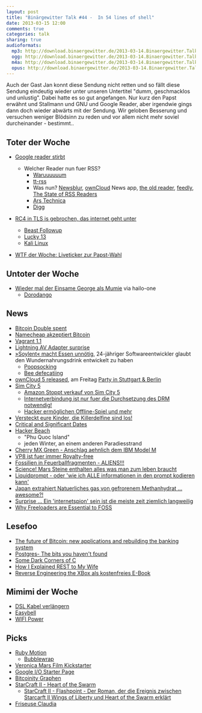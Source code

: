 ```yaml
---
layout: post
title: "Binärgewitter Talk #44 -  In 54 lines of shell"
date: 2013-03-15 12:00
comments: true
categories: talk
sharing: true
audioformats:
  mp3: http://download.binaergewitter.de/2013-03-14.Binaergewitter.Talk.44.mp3
  ogg: http://download.binaergewitter.de/2013-03-14.Binaergewitter.Talk.44.ogg
  m4a: http://download.binaergewitter.de/2013-03-14.Binaergewitter.Talk.44.m4a
  opus: http://download.binaergewitter.de/2013-03-14.Binaergewitter.Talk.44.opus
---
```

Auch der Gast Jan konnt diese Sendung nicht retten und so fällt diese Sendung eindeutig wieder unter unseren Untertitel "dumm, geschmacklos und unlustig". Dabei hatte es so gut angefangen. Nur kurz den
Papst erwähnt und Stallmann und GNU und Google Reader, aber irgendwie gings dann doch wieder abwärts mit der Sendung. Wir geloben Besserung und versuchen weniger Blödsinn zu reden und vor allem nicht mehr
soviel durcheinander - bestimmt..

## Toter der Woche
- [Google reader stirbt](http://googleblog.blogspot.de/2013/03/a-second-spring-of-cleaning.html)
    - Welcher Reader nun fuer RSS?
       * [Waruuuuuum](http://www.quora.com/Google-Reader-Shut-Down-March-2013/Why-is-Google-killing-Google-Reader)
       * [tt-rss](http://tt-rss.org/)
       * Was nun? [Newsblur](http://newsblur.com), [ownCloud](http://owncloud.org) News app, [the old reader](http://theoldreader.com), [feedly](http://feedly.com), [The State of RSS Readers](
http://blog.superfeedr.com/state-of-readers/)
       * [Ars Technica](http://arstechnica.com/business/2013/03/poll-technica-where-should-we-go-when-google-reader-is-put-out-to-pasture/)
       * [Digg](http://blog.digg.com/post/45355701332/were-building-a-reader)
- [RC4 in TLS is gebrochen, das internet geht unter](http://blog.cryptographyengineering.com/2013/03/attack-of-week-rc4-is-kind-of-broken-in.html)
  * [Beast Followup](http://www.imperialviolet.org/2012/01/15/beastfollowup.html)
  * [Lucky 13](http://arstechnica.com/security/2013/02/lucky-thirteen-attack-snarfs-cookies-protected-by-ssl-encryption/)
  * [Kali Linux](http://www.kali.org/)

- [WTF der Woche: Liveticker zur Papst-Wahl](http://www.spiegel.de/panorama/gesellschaft/liveticker-zur-papst-wahl-in-rom-a-888576.html)

## Untoter der Woche
- [Wieder mal der Einsame George als Mumie](http://www.orf.at/stories/2171333/) via hailo-one
  - [Dorodango](http://en.wikipedia.org/wiki/Dorodango)


## News
- [Bitcoin Double spent](https://bitcointalk.org/index.php?topic=152348.80)
- [Namecheap akzeptiert Bitcoin](https://www.namecheap.com/support/payment-options/bitcoin.aspx)
- [Vagrant 1.1](https://github.com/mitchellh/vagrant/blob/master/CHANGELOG.md)
- [Lightning AV Adapter surprise](https://www.panic.com/blog/2013/03/the-lightning-digital-av-adapter-surprise/#comment-16841)
- [»Soylent« macht Essen unnötig](http://www.vice.com/en_uk/read/rob-rhinehart-no-longer-requires-food), 24-jähriger Softwareentwickler glaubt den Wundernahrungsdrink entwickelt zu haben
  * [Poopsocking](http://www.urbandictionary.com/define.php?term=poopsocking)
  * [Bee defecatiing](https://simple.wikipedia.org/wiki/File:Bee_Squirt.gif)
- [ownCloud 5 released](http://owncloud.org), am Freitag [Party in Stuttgart & Berlin](https://owncloud.com/events/event)
- [Sim City 5](http://www.amazon.de/gp/product/B007HNZ62A/ref=as_li_ss_tl?ie=UTF8&camp=1638&creative=19454&creativeASIN=B007HNZ62A&linkCode=as2&tag=trektrip)
    - [Amazon Stoppt verkauf von Sim City 5](http://news.ycombinator.com/item?id=5339852)
    - [Internetverbindung ist nur fuer die Durchsetzung des DRM notwendig!](http://arstechnica.com/gaming/2013/03/fans-press-uncover-massive-holes-in-simcitys-ai-server-connection/)
    - [Hacker ermöglichen Offline-Spiel und mehr](http://arstechnica.com/gaming/2013/03/hackers-open-up-offline-play-modding-tools-for-simcity/)
- [Versteckt eure Kinder, die Killerdelfine sind los!](http://justingregg.com/killer-ukrainian-dolphins-on-the-loose/)
- [Critical and Significant Dates](http://www.merlyn.demon.co.uk/critdate.zip )
- [Hacker Beach](http://hackerbeach.org)
  * "Phu Quoc Island"
  * jeden Winter, an einem anderen Paradiesstrand
- [Cherry MX Green - Anschlag aehnlich dem IBM Model M](http://techreport.com/review/24461/a-first-look-at-cherry-mx-green-key-switches)
- [VP8 ist fuer immer Royalty-free](http://arstechnica.com/information-technology/2013/03/google-mpeg-la-agree-to-royalty-free-terms-for-vp8-video-codec/)
- [Fossilien in Feuerballfragmenten - ALIENS!!!](http://www.technologyreview.com/view/512381/astrobiologists-find-ancient-fossils-in-fireball-fragments/)
- [Science! Mars Steine enthalten alles was man zum leben braucht](http://arstechnica.com/science/2013/03/mars-rock-contains-elements-essential-to-life/)
- [Liquidprompt - oder 'wie ich ALLE informationen in den prompt kodieren kann'](https://github.com/nojhan/liquidprompt)
- [Japan extrahiert Natuerliches gas von gefrorenem Methanhydrat ... awesome?!](http://hardware.slashdot.org/story/13/03/12/1831210/japan-extracts-natural-gas-from-frozen-methane-hydrate)
- [Surprise ... Ein 'internetspion' sein ist die meiste zeit ziemlich langweilig](
http://it.slashdot.org/story/13/03/13/2225237/blog-reveals-a-chinese-military-hackers-life-is-one-of-boredom-and-bitterness)
- [Why Freeloaders are Essential to FOSS](http://news.slashdot.org/story/13/03/13/2052226/why-freeloaders-are-essential-to-foss-project-success)

## Lesefoo

- [The future of Bitcoin: new applications and rebuilding the banking system](http://www.youtube.com/watch?v=mD4L7xDNCmA)
- [Postgres- The bits you haven't found](http://postgres-bits.herokuapp.com/#1)
- [Some Dark Corners of C](https://docs.google.com/presentation/d/1h49gY3TSiayLMXYmRMaAEMl05FaJ-Z6jDOWOz3EsqqQ/preview?usp=sharing&sle=true#slide=id.p)
- [How I Explained REST to My Wife](http://tomayko.com/writings/rest-to-my-wife)
- [Reverse Engineering the XBox als kostenfreies E-Book](http://nostarch.com/xboxfree)

## Mimimi der Woche
- [DSL Kabel verlängern](http://www.telefon.de/manuals/SplMoVer.html)
- [Easybell](http://easybell.de/)
- [WIFI Power](http://www.cisco.com/en/US/docs/wireless/access_point/1200/vxworks/configuration/guide/bkscgaxa.html#wp1013513)

## Picks
* [Ruby Motion](http://www.rubymotion.com/)
  * [Bubblewrap](https://github.com/rubymotion/BubbleWrap)
* [Veronica Mars Film Kickstarter](http://www.kickstarter.com/projects/559914737/the-veronica-mars-movie-project)
* [Google I/O Starter Page](https://developers.google.com/events/io/experiment-cat)
* [Bitcoinity Graphen](http://bitcoinity.org/markets)
* [StarCraft II - Heart of the Swarm](http://www.amazon.de/gp/product/B0058SH1TM/ref=as_li_ss_tl?ie=UTF8&camp=1638&creative=19454&creativeASIN=B0058SH1TM&linkCode=as2&tag=trektrip)
	- [StarCraft II - Flashpoint - Der Roman, der die Ereignis zwischen Starcarft II Wings of Liberty und Heart of the Swarm erklärt](http://www.amazon.de/gp/product/383322441X/ref=as_li_ss_tl?ie=UTF8&camp=1638&creative=19454&creativeASIN=383322441X&linkCode=as2&tag=trektrip)
* [Friseuse Claudia](http://www.youtube.com/watch?v=i5v-RR8bX7o&feature=youtu.be)

